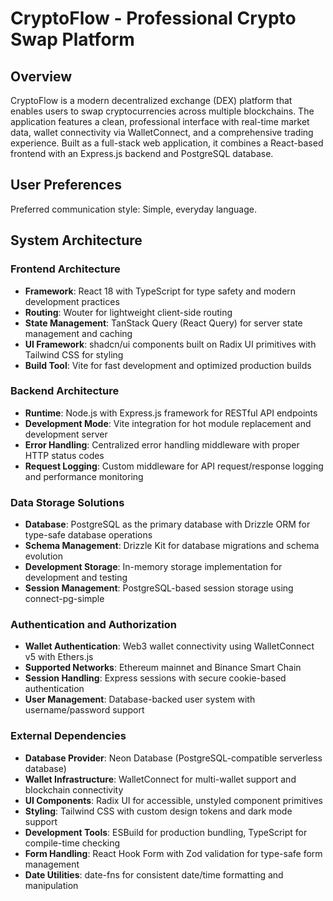 # CryptoFlow - Professional Crypto Swap Platform

## Overview

CryptoFlow is a modern decentralized exchange (DEX) platform that enables users to swap cryptocurrencies across multiple blockchains. The application features a clean, professional interface with real-time market data, wallet connectivity via WalletConnect, and a comprehensive trading experience. Built as a full-stack web application, it combines a React-based frontend with an Express.js backend and PostgreSQL database.

## User Preferences

Preferred communication style: Simple, everyday language.

## System Architecture

### Frontend Architecture
- **Framework**: React 18 with TypeScript for type safety and modern development practices
- **Routing**: Wouter for lightweight client-side routing
- **State Management**: TanStack Query (React Query) for server state management and caching
- **UI Framework**: shadcn/ui components built on Radix UI primitives with Tailwind CSS for styling
- **Build Tool**: Vite for fast development and optimized production builds

### Backend Architecture
- **Runtime**: Node.js with Express.js framework for RESTful API endpoints
- **Development Mode**: Vite integration for hot module replacement and development server
- **Error Handling**: Centralized error handling middleware with proper HTTP status codes
- **Request Logging**: Custom middleware for API request/response logging and performance monitoring

### Data Storage Solutions
- **Database**: PostgreSQL as the primary database with Drizzle ORM for type-safe database operations
- **Schema Management**: Drizzle Kit for database migrations and schema evolution
- **Development Storage**: In-memory storage implementation for development and testing
- **Session Management**: PostgreSQL-based session storage using connect-pg-simple

### Authentication and Authorization
- **Wallet Authentication**: Web3 wallet connectivity using WalletConnect v5 with Ethers.js
- **Supported Networks**: Ethereum mainnet and Binance Smart Chain
- **Session Handling**: Express sessions with secure cookie-based authentication
- **User Management**: Database-backed user system with username/password support

### External Dependencies
- **Database Provider**: Neon Database (PostgreSQL-compatible serverless database)
- **Wallet Infrastructure**: WalletConnect for multi-wallet support and blockchain connectivity
- **UI Components**: Radix UI for accessible, unstyled component primitives
- **Styling**: Tailwind CSS with custom design tokens and dark mode support
- **Development Tools**: ESBuild for production bundling, TypeScript for compile-time checking
- **Form Handling**: React Hook Form with Zod validation for type-safe form management
- **Date Utilities**: date-fns for consistent date/time formatting and manipulation
